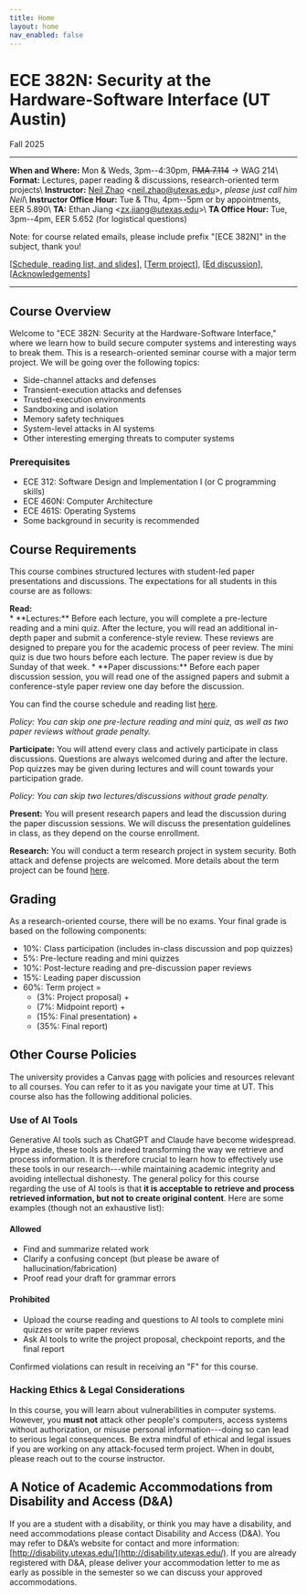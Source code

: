 ```yaml
---
title: Home
layout: home
nav_enabled: false
---
```


# ECE 382N: Security at the Hardware-Software Interface (UT Austin)
<p class="year-tag">Fall 2025</p>
<hr>

**When and Where:** Mon & Weds, 3pm--4:30pm, ~~PMA 7.114~~ $\rightarrow$ WAG 214\\
**Format:** Lectures, paper reading & discussions, research-oriented term projects\\
**Instructor:** [Neil Zhao](https://zzrcxb.me) <[neil.zhao@utexas.edu](mailto:neil.zhao@utexas.edu)>, *please just call him Neil*\\
**Instructor Office Hour:** Tue & Thu, 4pm--5pm or by appointments, EER 5.890\\
**TA:** Ethan Jiang <[zx.jiang@utexas.edu](mailto:zx.jiang@utexas.edu)>\\
**TA Office Hour:** Tue, 3pm--4pm, EER 5.652 (for logistical questions)

<p class="ut-color">
Note: for course related emails, please include prefix "[ECE 382N]" in the subject, thank you!
</p>

[[Schedule, reading list, and slides](/schedule)], [[Term project](/project)], [[Ed discussion](https://edstem.org/us/courses/83088/discussion)], [[Acknowledgements](/ack)]

<hr>

## Course Overview
Welcome to "ECE 382N: Security at the Hardware-Software Interface,"
where we learn how to build secure computer systems and interesting ways to break them.
This is a research-oriented seminar course with a major term project.
We will be going over the following topics:
* Side-channel attacks and defenses
* Transient-execution attacks and defenses
* Trusted-execution environments
* Sandboxing and isolation
* Memory safety techniques
* System-level attacks in AI systems
* Other interesting emerging threats to computer systems

### Prerequisites
- ECE 312: Software Design and Implementation I (or C programming skills)
- ECE 460N: Computer Architecture
- ECE 461S: Operating Systems
- Some background in security is recommended

## Course Requirements
This course combines structured lectures with student-led paper presentations and discussions.
The expectations for all students in this course are as follows:

<div><strong>Read:</strong></div>
* **Lectures:** Before each lecture, you will complete a pre-lecture reading and a mini quiz. After the lecture, you will read an additional in-depth paper and submit a conference-style review. These reviews are designed to prepare you for the academic process of peer review. The mini quiz is due two hours before each lecture. The paper review is due by Sunday of that week.
* **Paper discussions:** Before each paper discussion session, you will read one of the assigned papers and submit a conference-style paper review one day before the discussion.

You can find the course schedule and reading list [here](/schedule).

*Policy: You can skip one pre-lecture reading and mini quiz, as well as two paper reviews without grade penalty.*

**Participate:** You will attend every class and actively participate in class discussions.
Questions are always welcomed during and after the lecture.
Pop quizzes may be given during lectures and will count towards your participation grade.

*Policy: You can skip two lectures/discussions without grade penalty.*

**Present:** You will present research papers and lead the discussion during the paper discussion sessions. We will discuss the presentation guidelines in class, as they depend on the course enrollment.

**Research:** You will conduct a term research project in system security.
Both attack and defense projects are welcomed.
More details about the term project can be found [here](/project).

## Grading
As a research-oriented course, there will be no exams.
Your final grade is based on the following components:
* 10%: Class participation (includes in-class discussion and pop quizzes)
* 5%: Pre-lecture reading and mini quizzes
* 10%: Post-lecture reading and pre-discussion paper reviews
* 15%: Leading paper discussion
* 60%: Term project =
    * (3%: Project proposal) +
    * (7%: Midpoint report) +
    * (15%: Final presentation) +
    * (35%: Final report)


## Other Course Policies
The university provides a Canvas [page](https://utexas.instructure.com/courses/1377522) with policies and resources relevant to all courses. You can refer to it as you navigate your time at UT. This course also has the following additional policies.

### Use of AI Tools
Generative AI tools such as ChatGPT and Claude have become widespread.
Hype aside, these tools are indeed transforming the way we retrieve and process information.
It is therefore crucial to learn how to effectively use these tools in our research---while maintaining academic integrity and avoiding intellectual dishonesty.
The general policy for this course regarding the use of AI tools is that **it is acceptable to retrieve and process retrieved information, but not to create original content**.
Here are some examples (though not an exhaustive list):

#### Allowed
<ul>
<li class="allowed">Find and summarize related work</li>
<li class="allowed">Clarify a confusing concept (but please be aware of hallucination/fabrication)</li>
<li class="allowed">Proof read your draft for grammar errors</li>
</ul>

#### Prohibited
<ul>
<li class="blocked">Upload the course reading and questions to AI tools to complete mini quizzes or write paper reviews</li>
<li class="blocked">Ask AI tools to write the project proposal, checkpoint reports, and the final report</li>
</ul>

Confirmed violations can result in receiving an "F" for this course.

### Hacking Ethics & Legal Considerations
In this course, you will learn about vulnerabilities in computer systems.
However, you **must not** attack other people's computers, access systems without authorization,
or misuse personal information---doing so can lead to serious legal consequences.
Be extra mindful of ethical and legal issues if you are working on any attack-focused term project.
When in doubt, please reach out to the course instructor.

## A Notice of Academic Accommodations from Disability and Access (D&A)
If you are a student with a disability, or think you may have a disability, and need accommodations please contact Disability and Access (D&A). You may refer to D&A’s website for contact and more information: [http://disability.utexas.edu/](http://disability.utexas.edu/). If you are already registered with D&A, please deliver your accommodation letter to me as early as possible in the semester so we can discuss your approved accommodations.
